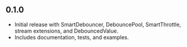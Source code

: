 ## 0.1.0

- Initial release with SmartDebouncer, DebouncePool, SmartThrottle, stream extensions, and DebouncedValue.
- Includes documentation, tests, and examples.
